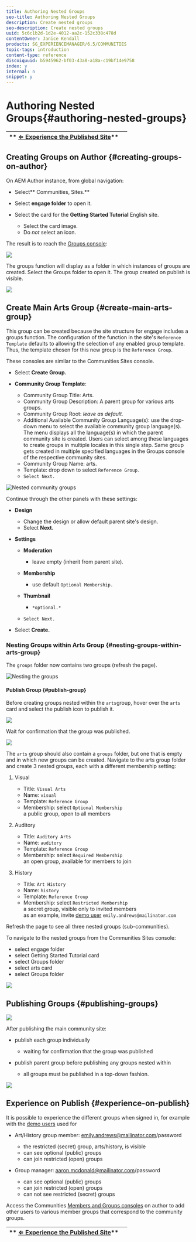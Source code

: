 ```yaml
---
title: Authoring Nested Groups
seo-title: Authoring Nested Groups
description: Create nested groups
seo-description: Create nested groups
uuid: 5c6c1b2d-1d2e-4012-aa2c-152c338c478d
contentOwner: Janice Kendall
products: SG_EXPERIENCEMANAGER/6.5/COMMUNITIES
topic-tags: introduction
content-type: reference
discoiquuid: b5945962-bf03-43a8-a18a-c19bf14e9758
index: y
internal: n
snippet: y
---
```


# Authoring Nested Groups{#authoring-nested-groups}

| ** [⇐ Experience the Published Site](../../communities/using/published-site.md)** |  |
|---|---|

## Creating Groups on Author {#creating-groups-on-author}

On AEM Author instance, from global navigation:

* Select** Communities, Sites.**
* Select **engage folder** to open it.
* Select the card for the **Getting Started Tutorial** English site.

    * Select the card image.
    * Do *not* select an icon.

The result is to reach the [Groups console](../../communities/using/groups.md):

![](assets/chlimage_1-91.png)

The groups function will display as a folder in which instances of groups are created. Select the Groups folder to open it. The group created on publish is visible.

![](assets/chlimage_1-92.png)

## Create Main Arts Group {#create-main-arts-group}

This group can be created because the site structure for engage includes a groups function. The configuration of the function in the site's `Reference Template` defaults to allowing the selection of any enabled group template. Thus, the template chosen for this new group is the `Reference Group`.

These consoles are similar to the Communities Sites console.

* Select **Create Group.**
* **Community Group Template**:

    * Community Group Title: Arts.
    * Community Group Description: A parent group for various arts groups.
    * Community Group Root: *leave as default.*
    * Additional Available Community Group Language(s): use the drop-down menu to select the available community group language(s). The menu displays all the language(s) in which the parent community site is created. Users can select among these languages to create groups in multiple locales in this single step. Same group gets created in multiple specified languages in the Groups console of the respective community sites.
    * Community Group Name: arts.
    * Template: drop down to select `Reference Group.`
    * `Select Next.`

![Nested community groups](assets/parent-to-nestedgroup.png)

Continue through the other panels with these settings:

* **Design**

    * Change the design or allow default parent site's design.
    * Select **Next.**

* **Settings**

    * **Moderation**

        * leave empty (inherit from parent site).

    * **Membership**

        * use default `Optional Membership.`

    * **Thumbnail**

        * `*optional.*`

    * `Select Next.`

* Select **Create.**

### Nesting Groups within Arts Group {#nesting-groups-within-arts-group}

The `groups` folder now contains two groups (refresh the page).

![Nesting the groups](assets/create-community-group.png)

#### Publish Group {#publish-group}

Before creating groups nested within the `arts`group, hover over the `arts` card and select the publish icon to publish it.

![](assets/chlimage_1-93.png)

Wait for confirmation that the group was published.

![](assets/chlimage_1-94.png)

The `arts` group should also contain a `groups` folder, but one that is empty and in which new groups can be created. Navigate to the arts group folder and create 3 nested groups, each with a different membership setting:

1. Visual

    * Title: `Visual Arts`
    * Name: `visual`
    * Template: `Reference Group`
    * Membership: select `Optional Membership`  
      a public group, open to all members

1. Auditory

    * Title: `Auditory Arts`
    * Name: `auditory`
    * Template: `Reference Group`
    * Membership: select `Required Membership`  
      an open group, available for members to join

1. History

    * Title: `Art History`
    * Name: `history`
    * Template: `Reference Group`
    * Membership: select `Restricted Membership`  
      a secret group, visible only to invited members  
      as an example, invite [demo user](/communities/using/tutorials.md#demo-users) `emily.andrews@mailinator.com`

Refresh the page to see all three nested groups (sub-communities).

To navigate to the nested groups from the Communities Sites console:

* select engage folder
* select Getting Started Tutorial card
* select Groups folder
* select arts card
* select Groups folder

![](assets/chlimage_1-95.png)

## Publishing Groups {#publishing-groups}

![](assets/chlimage_1-96.png)

After publishing the main community site:

* publish each group individually

    * waiting for confirmation that the group was published

* publish parent group before publishing any groups nested within

    * all groups must be published in a top-down fashion.

![](assets/chlimage_1-97.png)

## Experience on Publish {#experience-on-publish}

It is possible to experience the different groups when signed in, for example with the [demo users](/communities/using/tutorials.md#demo-users) used for

* Art/History group member: emily.andrews@mailinator.com/password

    * the restricted (secret) group, arts/history, is visible
    * can see optional (public) groups
    * can join restricted (open) groups

* Group manager: aaron.mcdonald@mailinator.com/password

    * can see optional (public) groups
    * can join restricted (open) groups
    * can not see restricted (secret) groups

Access the Communities [Members and Groups consoles](/communities/using/members.md) on author to add other users to various member groups that correspond to the community groups.

| ** [⇐ Experience the Published Site](../../communities/using/published-site.md)** |  |
|---|---|


